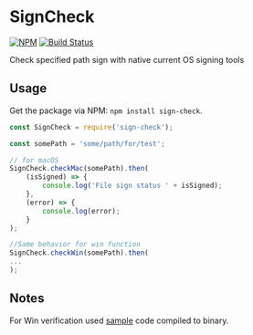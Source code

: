 # SignCheck
[![NPM](https://img.shields.io/npm/v/sign-check.svg "NPM package version")](https://www.npmjs.com/package/sign-check)
[![Build Status](https://travis-ci.org/kami4ka/SignCheck.svg?branch=master)](https://travis-ci.org/kami4ka/SignCheck)

Check specified path sign with native current OS signing tools

## Usage

Get the package via NPM: `npm install sign-check`.

```js
const SignCheck = require('sign-check');

const somePath = 'some/path/for/test';

// for macOS
SignCheck.checkMac(somePath).then(
    (isSigned) => {
        console.log('File sign status ' + isSigned);
    },
    (error) => {
        console.log(error);
    }
);

//Same behavior for win function
SignCheck.checkWin(somePath).then(
...
);
```

## Notes

For Win verification used [sample](https://msdn.microsoft.com/en-us/library/aa382384(VS.85).aspx) code compiled to binary.